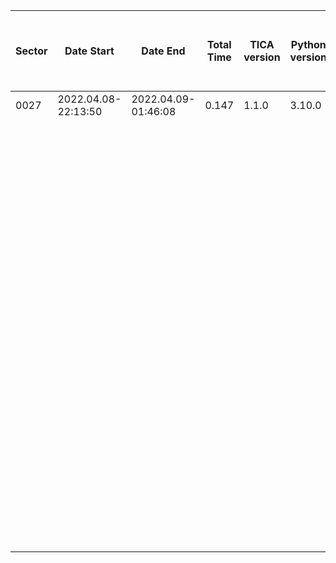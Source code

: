 |                             Sector|                         Date Start|                           Date End|                         Total Time|                       TICA version|                     Python version|                               Host|                        Environment|                            Ref FIN|                                CCD|                           Wing FAC|                       Contrast Fac|                        N Ref Stars|                     Ref Stars Mags|                       N Trim Stars|               Ref Bright Residuals|                Ref Faint Residuals|         Frac of FFIs >99 Ref Stars|                 Avg Frac Ref Stars|            Avg Fit Residual arcsec|AvgFit Residual pixelFlexibel Apertures|
|---|---|---|---|---|---|---|---|---|---|---|---|---|---|---|---|---|---|---|---|---|
|0027|                2022.04.08-22:13:50|                2022.04.09-01:46:08|                              0.147|                              1.1.0|                             3.10.0|                       roci.mit.edu|                    tica_production|                           00116500|                          cam1_ccd1|                                0.9|                                3.5|                                959|7.50--11.95|                                 41|                              1.162|                              2.078|0.69|0.97|1.056|0.05|                              fixed|
|                                   |                                   |                                   |                                   |                                   |                                   |                                   |                                   |                                   |                          cam1_ccd2|                                0.9|                                3.5|                                977|7.50--11.94|                                 23|                              0.979|                              1.281|0.54|0.98|0.906|0.04|                              fixed|
|                                   |                                   |                                   |                                   |                                   |                                   |                                   |                                   |                                   |                          cam1_ccd3|                                0.9|                                3.5|                                962|7.50--11.48|                                 38|                              1.209|                              1.811|0.70|0.99|1.161|0.06|                              fixed|
|                                   |                                   |                                   |                                   |                                   |                                   |                                   |                                   |                                   |                          cam1_ccd4|                                0.9|                                3.5|                                950|7.50--11.98|                                 50|                              1.423|                              2.306|0.53|0.97|1.412|0.07|                              fixed|
|                                   |                                   |                                   |                                   |                                   |                                   |                                   |                                   |                                   |                          cam2_ccd1|                                0.9|                                3.5|                                973|7.50--11.70|                                 27|                              1.149|                              2.378|0.66|0.97|1.090|0.05|                              fixed|
|                                   |                                   |                                   |                                   |                                   |                                   |                                   |                                   |                                   |                          cam2_ccd2|                                0.9|                                3.5|                                962|7.51--11.71|                                 25|                              1.132|                              1.372|0.23|0.95|1.093|0.05|                              fixed|
|                                   |                                   |                                   |                                   |                                   |                                   |                                   |                                   |                                   |                          cam2_ccd3|                                0.9|                                3.5|                                981|7.52--11.94|                                 18|                              1.048|                              1.878|0.40|0.98|1.031|0.05|                              fixed|
|                                   |                                   |                                   |                                   |                                   |                                   |                                   |                                   |                                   |                          cam2_ccd4|                                0.9|                                3.5|                                966|7.51--11.98|                                 34|                              1.089|                              2.009|0.93|1.00|1.013|0.05|                              fixed|
|                                   |                                   |                                   |                                   |                                   |                                   |                                   |                                   |                                   |                          cam3_ccd1|                                0.9|                                3.5|                                978|7.50--11.95|                                 22|                              1.001|                              1.217|0.97|1.00|0.921|0.05|                              fixed|
|                                   |                                   |                                   |                                   |                                   |                                   |                                   |                                   |                                   |                          cam3_ccd2|                                0.9|                                3.5|                                975|7.50--11.93|                                 25|                              1.186|                              1.403|0.98|1.00|1.144|0.06|                              fixed|
|                                   |                                   |                                   |                                   |                                   |                                   |                                   |                                   |                                   |                          cam3_ccd3|                                0.9|                                3.5|                                972|7.52--11.92|                                 28|                              1.120|                              1.459|0.82|0.99|1.027|0.05|                              fixed|
|                                   |                                   |                                   |                                   |                                   |                                   |                                   |                                   |                                   |                          cam3_ccd4|                                0.9|                                3.5|                                979|7.50--11.99|                                 21|                              0.930|                              0.919|0.83|1.00|0.843|0.04|                              fixed|
|                                   |                                   |                                   |                                   |                                   |                                   |                                   |                                   |                                   |                          cam4_ccd1|                                0.9|                                3.5|                                962|7.51--11.85|                                 38|                              0.938|                              1.253|0.85|0.99|0.829|0.04|                              fixed|
|                                   |                                   |                                   |                                   |                                   |                                   |                                   |                                   |                                   |                          cam4_ccd2|                                0.9|                                3.5|                                967|7.51--11.83|                                 33|                              1.075|                              2.201|0.89|0.99|0.963|0.05|                              fixed|
|                                   |                                   |                                   |                                   |                                   |                                   |                                   |                                   |                                   |                          cam4_ccd3|                                0.9|                                3.5|                                961|7.51--11.99|                                 39|                              1.179|                              2.269|0.61|0.97|1.116|0.06|                              fixed|
|                                   |                                   |                                   |                                   |                                   |                                   |                                   |                                   |                                   |                          cam4_ccd4|                                0.9|                                3.5|                                966|7.50--11.79|                                 34|                              1.033|                              1.565|0.43|0.98|0.957|0.05|                              fixed|

